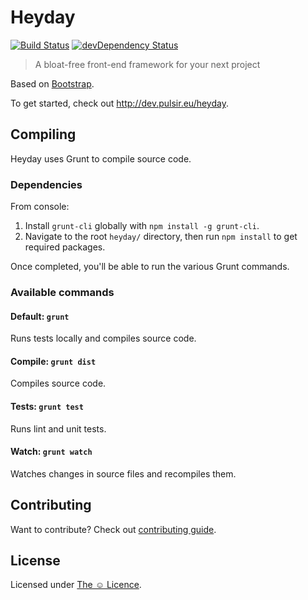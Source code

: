 # Heyday

[![Build Status](https://travis-ci.org/pulsir/heyday.svg?branch=master)](https://travis-ci.org/pulsir/heyday)
[![devDependency Status](https://david-dm.org/pulsir/heyday/dev-status.svg)](https://david-dm.org/pulsir/heyday#info=devDependencies)

> A bloat-free front-end framework for your next project

Based on [Bootstrap](https://github.com/twbs/bootstrap).

To get started, check out <http://dev.pulsir.eu/heyday>.

## Compiling

Heyday uses Grunt to compile source code.

### Dependencies

From console:

1. Install `grunt-cli` globally with `npm install -g grunt-cli`.
2. Navigate to the root `heyday/` directory, then run `npm install` to get
required packages.

Once completed, you'll be able to run the various Grunt commands.

### Available commands

#### Default: `grunt`

Runs tests locally and compiles source code.

#### Compile: `grunt dist`

Compiles source code.

#### Tests: `grunt test`

Runs lint and unit tests.

#### Watch: `grunt watch`

Watches changes in source files and recompiles them.

## Contributing

Want to contribute? Check out
[contributing guide](http://docs.pulsir.eu/articles/contributing).

## License

Licensed under [The &#9786; Licence](http://docs.pulsir.eu/articles/license).
